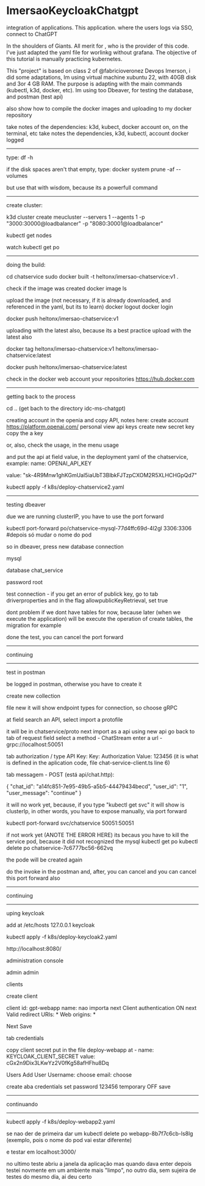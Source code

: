 # ImersaoKeycloakChatgpt
integration of applications. This application. where the users logs via SSO, connect to ChatGPT

In the shoulders of Giants. All merit for , who is the provider of this code. I've just adapted the yaml file for worlinkg without grafana.
The objective of this tutorial is manually practicing kubernetes.


This "project" is based on class 2 of @fabricioveronez Devops Imerson, i did some adaptations, Im using virtual machine xubuntu 22, with 40GB disk and 3or 4 GB RAM.
The purpose is adapting with the main commands (kubectl, k3d, docker, etc).
Im using too Dbeaver, for testing the database, and postman (test api)

also show how to compile the docker images and uploading to my docker repository

take notes of the dependencies: k3d, kubect, docker account on, on the terminal, etc
take notes the dependencies, k3d, kubectl, account docker logged

-----

type: df -h

if the disk spaces aren't that empty, 
type: 
docker system prune -af --volumes

but use that with wisdom, because its a powerfull command

-----



create cluster:

k3d cluster create meucluster --servers 1 --agents 1 -p "3000:30000@loadbalancer" -p "8080:30001@loadbalancer"

kubectl get nodes

watch kubectl get po



------

doing the build:

cd chatservice
sudo docker built -t heltonx/imersao-chatservice:v1 .

check if the image was created
docker image ls

upload the image (not necessary, if it is already downloaded, and referenced in the yaml, but its to learn)
docker logout
docker login

docker push heltonx/imersao-chatservice:v1 

uploading with the latest also, because its a best practice upload with the latest also

docker tag heltonx/imersao-chatservice:v1 heltonx/imersao-chatservice:latest

docker push heltonx/imersao-chatservice:latest

check in the docker web account your repositories
https://hub.docker.com

-------

getting back to the process

cd .. (get bach to the directory idc-ms-chatgpt)

creating account in the openia and copy API, notes here:
create account
https://platform.openai.com/
personal
view api keys
create new secret key
copy the a key

or, also, check the usage, in the menu usage

and put the api at field value, in the deployment yaml of the chatservice, example:
name: OPENAI_API_KEY

value: "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"

kubectl apply -f k8s/deploy-chatservice2.yaml


-----------------

testing dbeaver

due we are running clusterIP, you have to use the port forward

kubectl port-forward po/chatservice-mysql-77d4ffc69d-4l2gl 3306:3306 #depois só mudar o nome do pod

so in dbeaver, press new database connection

mysql

database chat_service

password root

test connection - if you get an error of publick key, go to tab driverproperties and in the flag
allowpublicKeyRetrieval, set true

dont problem if we dont have tables for now, because later (when we execute the application) will be execute the operation of create tables, the migration for example

done the test, you can cancel  the port forward

-----------------

continuing

-----------------
test in postman

be logged in postman, otherwise you have to create it

create new collection

file new
it will show endpoint types for connection, so choose gRPC

at field search an API, select import a protofile

it will be in chatservice/proto
next
import as a api
using new api
go back to tab of request
field select a method - ChatStream
enter a url - grpc://localhost:50051

tab authorization / type API Key:
Key: Authorization
Value: 123456 
(it is what is defined in the aplication code, file chat-service-client.ts line 6)

tab messagem - POST (está api/chat.http):

{
    "chat_id": "a14fc851-7e95-49b5-a5b5-44479434becd",
    "user_id": "1",
    "user_message": "continue"
}


it will no work yet, because, if you type "kubectl get svc"
it will show is clusterIp, in other words, you have to expose manually, via port forward

kubectl port-forward svc/chatservice 50051:50051

if not work yet (ANOTE THE ERROR HERE) its becaus you have to kill the service pod, because it did not recognized the mysql
kubectl get po
kubectl delete po chatservice-7c6777bc56-662vq

the pode will be created again

do the invoke in the postman
and, after, you can cancel
and you can cancel this port forward also

-----------------

continuing

-----------------

uping keycloak

add at /etc/hosts
127.0.0.1 keycloak

kubectl apply -f k8s/deploy-keycloak2.yaml 

http://localhost:8080/

administration console

admin
admin

clients

create client

client id: gpt-webapp
name: nao importa
next
Client authentication ON
next
Valid redirect URIs: *
Web origins: *

Next
Save

tab credentials

copy client secret
put in the file deploy-webapp at
        - name: KEYCLOAK_CLIENT_SECRET
          value: cGx2n9Dix3LKwYz2V0fKg58afHFhu8Dq

Users
Add User
Username: choose
email: choose

create
aba credentials
set password
123456
temporary OFF
save

-----------------

continuando

-----------------


kubectl apply -f k8s/deploy-webapp2.yaml

se nao der de primeira dar um 
kubectl delete po webapp-8b7f7c6cb-ls8lg (exemplo, pois o nome do pod vai estar diferente)

e testar em 
localhost:3000/

no ultimo teste abriu a janela da aplicação mas quando dava enter
depois testei novmente em um ambiente mais "limpo", no outro dia, sem sujeira de testes do mesmo dia, ai deu certo
